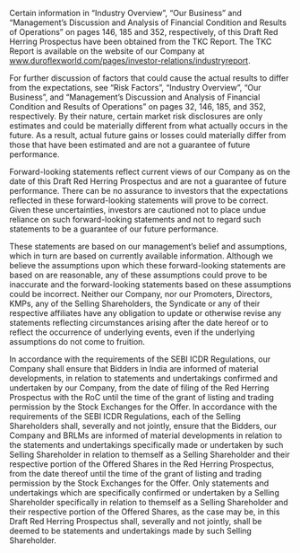 Certain information in “Industry Overview”, “Our Business” and “Management’s Discussion and Analysis of Financial Condition and Results of Operations” on pages 146, 185 and 352, respectively, of this Draft Red Herring Prospectus have been obtained from the TKC Report. The TKC Report is available on the website of our Company at www.duroflexworld.com/pages/investor-relations/industryreport.

For further discussion of factors that could cause the actual results to differ from the expectations, see “Risk Factors”, “Industry Overview”, “Our Business”, and “Management’s Discussion and Analysis of Financial Condition and Results of Operations” on pages 32, 146, 185, and 352, respectively. By their nature, certain market risk disclosures are only estimates and could be materially different from what actually occurs in the future. As a result, actual future gains or losses could materially differ from those that have been estimated and are not a guarantee of future performance.

Forward-looking statements reflect current views of our Company as on the date of this Draft Red Herring Prospectus and are not a guarantee of future performance. There can be no assurance to investors that the expectations reflected in these forward-looking statements will prove to be correct. Given these uncertainties, investors are cautioned not to place undue reliance on such forward-looking statements and not to regard such statements to be a guarantee of our future performance.

These statements are based on our management’s belief and assumptions, which in turn are based on currently available information. Although we believe the assumptions upon which these forward-looking statements are based on are reasonable, any of these assumptions could prove to be inaccurate and the forward-looking statements based on these assumptions could be incorrect. Neither our Company, nor our Promoters, Directors, KMPs, any of the Selling Shareholders, the Syndicate or any of their respective affiliates have any obligation to update or otherwise revise any statements reflecting circumstances arising after the date hereof or to reflect the occurrence of underlying events, even if the underlying assumptions do not come to fruition.

In accordance with the requirements of the SEBI ICDR Regulations, our Company shall ensure that Bidders in India are informed of material developments, in relation to statements and undertakings confirmed and undertaken by our Company, from the date of filing of the Red Herring Prospectus with the RoC until the time of the grant of listing and trading permission by the Stock Exchanges for the Offer. In accordance with the requirements of the SEBI ICDR Regulations, each of the Selling Shareholders shall, severally and not jointly, ensure that the Bidders, our Company and BRLMs are informed of material developments in relation to the statements and undertakings specifically made or undertaken by such Selling Shareholder in relation to themself as a Selling Shareholder and their respective portion of the Offered Shares in the Red Herring Prospectus, from the date thereof until the time of the grant of listing and trading permission by the Stock Exchanges for the Offer. Only statements and undertakings which are specifically confirmed or undertaken by a Selling Shareholder specifically in relation to themself as a Selling Shareholder and their respective portion of the Offered Shares, as the case may be, in this Draft Red Herring Prospectus shall, severally and not jointly, shall be deemed to be statements and undertakings made by such Selling Shareholder.